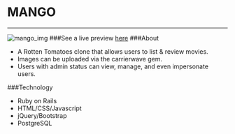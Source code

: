 # MANGO
---
![mango_img](https://d1pgqke3goo8l6.cloudfront.net/odsUXQOtTISiNhY9F78A_Screen%20Shot%202015-08-02%20at%208.46.38%20PM.png)
###See a live preview [here](http://mangomovieapp.herokuapp.com/)
###About
- A Rotten Tomatoes clone that allows users to list & review movies.
- Images can be uploaded via the carrierwave gem.
- Users with admin status can view, manage, and even impersonate users.


###Technology
- Ruby on Rails
- HTML/CSS/Javascript
- jQuery/Bootstrap
- PostgreSQL
